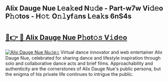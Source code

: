 ## Alix Dauge Nue L𝚎a𝚔ed N𝚞𝚍e - Part-w7w Vi𝚍𝚎o P𝚑𝚘tos - H𝚘𝚝 O𝚗𝚕yf𝚊ns L𝚎a𝚔s 6nS4s

# <h2><a href="http://kf8m4k.oniu.top/?m=Alix+Dauge+Nue">🔗👉 🔴 Alix Dauge Nue P𝚑ot𝚘𝚜 V𝚒d𝚎o</a></h2>

[![Alix Dauge Nue Nu𝚍e𝚜](https://i.imgur.com/0qMVB7G.gif)](http://kf8m4k.oniu.top/?m=Alix+Dauge+Nue)
Virtual dance innovator and web entertainer Alix Dauge Nue, celebrated for sharing dance and lifestyle inspiration through solo and collaborative dance acts and brief films. Approachability and authenticity are the cornerstones of Alix Dauge Nue's public persona, but the enigma of his private life continues to intrigue the public.  
